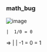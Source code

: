 ### math_bug



![image](https://github.com/lahbabic/math_bug/blob/main/picture.png)

    |  1/0 = 0
=>  |
    | -1 = 0 = 1
